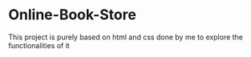 # Online-Book-Store
This project is purely based on html and css done by me to explore the functionalities of it
